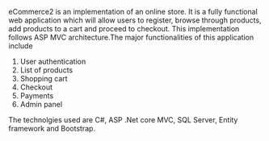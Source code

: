 eCommerce2 is an implementation of an online store. It is a fully functional web application which will allow users to register, browse through products, 
add products to a cart and proceed to checkout.
This implementation follows ASP MVC architecture.The major functionalities of this application include
1) User authentication
2) List of products
3) Shopping cart
4) Checkout
5) Payments
6) Admin panel

The technolgies used are C#, ASP .Net core MVC, SQL Server, Entity framework and Bootstrap.
